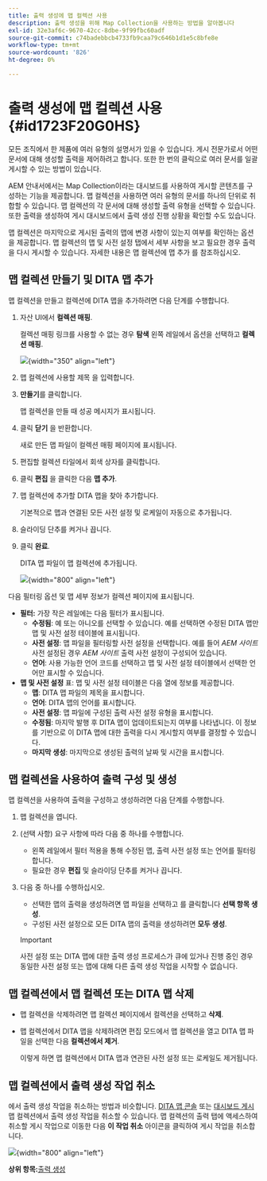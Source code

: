 ```yaml
---
title: 출력 생성에 맵 컬렉션 사용
description: 출력 생성을 위해 Map Collection을 사용하는 방법을 알아봅니다
exl-id: 32e3af6c-9670-42cc-8dbe-9f99fbc60adf
source-git-commit: c74badebbcb4733fb9caa79c646b1d1e5c8bfe8e
workflow-type: tm+mt
source-wordcount: '826'
ht-degree: 0%

---
```


# 출력 생성에 맵 컬렉션 사용 {#id1723F20G0HS}

모든 조직에서 한 제품에 여러 유형의 설명서가 있을 수 있습니다. 게시 전문가로서 어떤 문서에 대해 생성할 출력을 제어하려고 합니다. 또한 한 번의 클릭으로 여러 문서를 일괄 게시할 수 있는 방법이 있습니다.

AEM 안내서에서는 Map Collection이라는 대시보드를 사용하여 게시할 콘텐츠를 구성하는 기능을 제공합니다. 맵 컬렉션을 사용하면 여러 유형의 문서를 하나의 단위로 취합할 수 있습니다. 맵 컬렉션의 각 문서에 대해 생성할 출력 유형을 선택할 수 있습니다. 또한 출력을 생성하여 게시 대시보드에서 출력 생성 진행 상황을 확인할 수도 있습니다.

맵 컬렉션은 마지막으로 게시된 출력의 맵에 변경 사항이 있는지 여부를 확인하는 옵션을 제공합니다. 맵 컬렉션의 맵 및 사전 설정 탭에서 세부 사항을 보고 필요한 경우 출력을 다시 게시할 수 있습니다. 자세한 내용은 맵 컬렉션에 맵 추가 를 참조하십시오.

## 맵 컬렉션 만들기 및 DITA 맵 추가

맵 컬렉션을 만들고 컬렉션에 DITA 맵을 추가하려면 다음 단계를 수행합니다.

1. 자산 UI에서 **컬렉션 매핑**.

   컬렉션 매핑 링크를 사용할 수 없는 경우 **탐색** 왼쪽 레일에서 옵션을 선택하고 **컬렉션 매핑**.

   ![](images/access-map-collection-left-rail.png){width="350" align="left"}

1. 맵 컬렉션에 사용할 제목 을 입력합니다.
1. **만들기**&#x200B;를 클릭합니다.

   맵 컬렉션을 만들 때 성공 메시지가 표시됩니다.

1. 클릭 **닫기** 을 반환합니다.

   새로 만든 맵 파일이 컬렉션 매핑 페이지에 표시됩니다.

1. 편집할 컬렉션 타일에서 회색 상자를 클릭합니다.
1. 클릭 **편집** 을 클릭한 다음 **맵 추가**.
1. 맵 컬렉션에 추가할 DITA 맵을 찾아 추가합니다.

   기본적으로 맵과 연결된 모든 사전 설정 및 로케일이 자동으로 추가됩니다.

1. 슬라이딩 단추를 켜거나 끕니다.
1. 클릭 **완료**.

   DITA 맵 파일이 맵 컬렉션에 추가됩니다.

   ![](images/maps_presets_62_63.png){width="800" align="left"}

다음 필터링 옵션 및 맵 세부 정보가 컬렉션 페이지에 표시됩니다.

- **필터:** 가장 작은 레일에는 다음 필터가 표시됩니다.
   - **수정됨**: 예 또는 아니오를 선택할 수 있습니다. 예를 선택하면 수정된 DITA 맵만 맵 및 사전 설정 테이블에 표시됩니다.
   - **사전 설정**: 맵 파일을 필터링할 사전 설정을 선택합니다. 예를 들어 *AEM 사이트* 사전 설정된 경우 *AEM 사이트* 출력 사전 설정이 구성되어 있습니다.
   - **언어**: 사용 가능한 언어 코드를 선택하고 맵 및 사전 설정 테이블에서 선택한 언어만 표시할 수 있습니다.
- **맵 및 사전 설정** 표: 맵 및 사전 설정 테이블은 다음 열에 정보를 제공합니다.
   - **맵**: DITA 맵 파일의 제목을 표시합니다.
   - **언어**: DITA 맵의 언어를 표시합니다.
   - **사전 설정**: 맵 파일에 구성된 출력 사전 설정 유형을 표시합니다.
   - **수정됨**: 마지막 발행 후 DITA 맵이 업데이트되는지 여부를 나타냅니다. 이 정보를 기반으로 이 DITA 맵에 대한 출력을 다시 게시할지 여부를 결정할 수 있습니다.
   - **마지막 생성**: 마지막으로 생성된 출력의 날짜 및 시간을 표시합니다.

## 맵 컬렉션을 사용하여 출력 구성 및 생성

맵 컬렉션을 사용하여 출력을 구성하고 생성하려면 다음 단계를 수행합니다.

1. 맵 컬렉션을 엽니다.
1. \(선택 사항\) 요구 사항에 따라 다음 중 하나를 수행합니다.
   - 왼쪽 레일에서 필터 적용을 통해 수정된 맵, 출력 사전 설정 또는 언어를 필터링합니다.
   - 필요한 경우 **편집** 및 슬라이딩 단추를 켜거나 끕니다.
1. 다음 중 하나를 수행하십시오.

   - 선택한 맵의 출력을 생성하려면 맵 파일을 선택하고 를 클릭합니다 **선택 항목 생성**.
   - 구성된 사전 설정으로 모든 DITA 맵의 출력을 생성하려면 **모두 생성**.

   >[!IMPORTANT]
   >
   > 사전 설정 또는 DITA 맵에 대한 출력 생성 프로세스가 큐에 있거나 진행 중인 경우 동일한 사전 설정 또는 맵에 대해 다른 출력 생성 작업을 시작할 수 없습니다.


## 맵 컬렉션에서 맵 컬렉션 또는 DITA 맵 삭제

- 맵 컬렉션을 삭제하려면 맵 컬렉션 페이지에서 컬렉션을 선택하고 **삭제**.
- 맵 컬렉션에서 DITA 맵을 삭제하려면 편집 모드에서 맵 컬렉션을 열고 DITA 맵 파일을 선택한 다음 **컬렉션에서 제거**.

   이렇게 하면 맵 컬렉션에서 DITA 맵과 연관된 사전 설정 또는 로케일도 제거됩니다.


## 맵 컬렉션에서 출력 생성 작업 취소

에서 출력 생성 작업을 취소하는 방법과 비슷합니다. [DITA 맵 콘솔](generate-output-for-a-dita-map.md#id2061H100T5Z) 또는 [대시보드 게시](generate-output-publish-dashboard.md#)맵 컬렉션에서 출력 생성 작업을 취소할 수 있습니다. 맵 컬렉션의 출력 탭에 액세스하여 취소할 게시 작업으로 이동한 다음 **이 작업 취소** 아이콘을 클릭하여 게시 작업을 취소합니다.

![](images/cancel-publish-task-map-collection.png){width="800" align="left"}

**상위 항목:**[&#x200B;출력 생성](generate-output.md)
